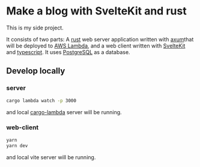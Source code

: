 # Make a blog with SvelteKit and rust

This is my side project.

It consists of two parts:
A [rust](https://www.rust-lang.org/) web server application written with [axum](https://github.com/tokio-rs/axum)that will be deployed to [AWS Lambda](https://aws.amazon.com/lambda/),
and a web client written with [SvelteKit](https://kit.svelte.dev/) and [typescript](https://www.typescriptlang.org/). It uses [PostgreSQL](https://www.postgresql.org/) as a database.

## Develop locally

### server

```bash
cargo lambda watch -p 3000
```

and local [cargo-lambda](https://github.com/cargo-lambda/cargo-lambda) server will be running.

### web-client

```bash
yarn
yarn dev
```

and local vite server will be running.
